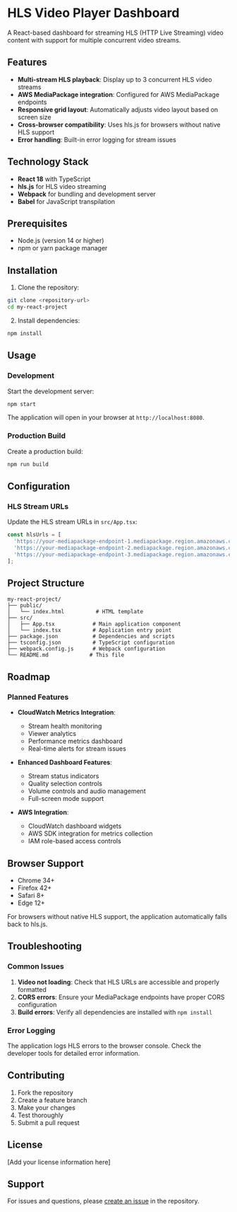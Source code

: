 # HLS Video Player Dashboard

A React-based dashboard for streaming HLS (HTTP Live Streaming) video content with support for multiple concurrent video streams.

## Features

- **Multi-stream HLS playback**: Display up to 3 concurrent HLS video streams
- **AWS MediaPackage integration**: Configured for AWS MediaPackage endpoints
- **Responsive grid layout**: Automatically adjusts video layout based on screen size
- **Cross-browser compatibility**: Uses hls.js for browsers without native HLS support
- **Error handling**: Built-in error logging for stream issues

## Technology Stack

- **React 18** with TypeScript
- **hls.js** for HLS video streaming
- **Webpack** for bundling and development server
- **Babel** for JavaScript transpilation

## Prerequisites

- Node.js (version 14 or higher)
- npm or yarn package manager

## Installation

1. Clone the repository:
```bash
git clone <repository-url>
cd my-react-project
```

2. Install dependencies:
```bash
npm install
```

## Usage

### Development

Start the development server:
```bash
npm start
```

The application will open in your browser at `http://localhost:8080`.

### Production Build

Create a production build:
```bash
npm run build
```

## Configuration

### HLS Stream URLs

Update the HLS stream URLs in `src/App.tsx`:

```typescript
const hlsUrls = [
  'https://your-mediapackage-endpoint-1.mediapackage.region.amazonaws.com/out/v1/your-channel-id-1/index.m3u8',
  'https://your-mediapackage-endpoint-2.mediapackage.region.amazonaws.com/out/v1/your-channel-id-2/index.m3u8',
  'https://your-mediapackage-endpoint-3.mediapackage.region.amazonaws.com/out/v1/your-channel-id-3/index.m3u8'
];
```

## Project Structure

```
my-react-project/
├── public/
│   └── index.html          # HTML template
├── src/
│   ├── App.tsx            # Main application component
│   └── index.tsx          # Application entry point
├── package.json           # Dependencies and scripts
├── tsconfig.json          # TypeScript configuration
├── webpack.config.js      # Webpack configuration
└── README.md             # This file
```

## Roadmap

### Planned Features

- **CloudWatch Metrics Integration**: 
  - Stream health monitoring
  - Viewer analytics
  - Performance metrics dashboard
  - Real-time alerts for stream issues

- **Enhanced Dashboard Features**:
  - Stream status indicators
  - Quality selection controls
  - Volume controls and audio management
  - Full-screen mode support

- **AWS Integration**:
  - CloudWatch dashboard widgets
  - AWS SDK integration for metrics collection
  - IAM role-based access controls

## Browser Support

- Chrome 34+
- Firefox 42+
- Safari 8+
- Edge 12+

For browsers without native HLS support, the application automatically falls back to hls.js.

## Troubleshooting

### Common Issues

1. **Video not loading**: Check that HLS URLs are accessible and properly formatted
2. **CORS errors**: Ensure your MediaPackage endpoints have proper CORS configuration
3. **Build errors**: Verify all dependencies are installed with `npm install`

### Error Logging

The application logs HLS errors to the browser console. Check the developer tools for detailed error information.

## Contributing

1. Fork the repository
2. Create a feature branch
3. Make your changes
4. Test thoroughly
5. Submit a pull request

## License

[Add your license information here]

## Support

For issues and questions, please [create an issue](link-to-issues) in the repository.